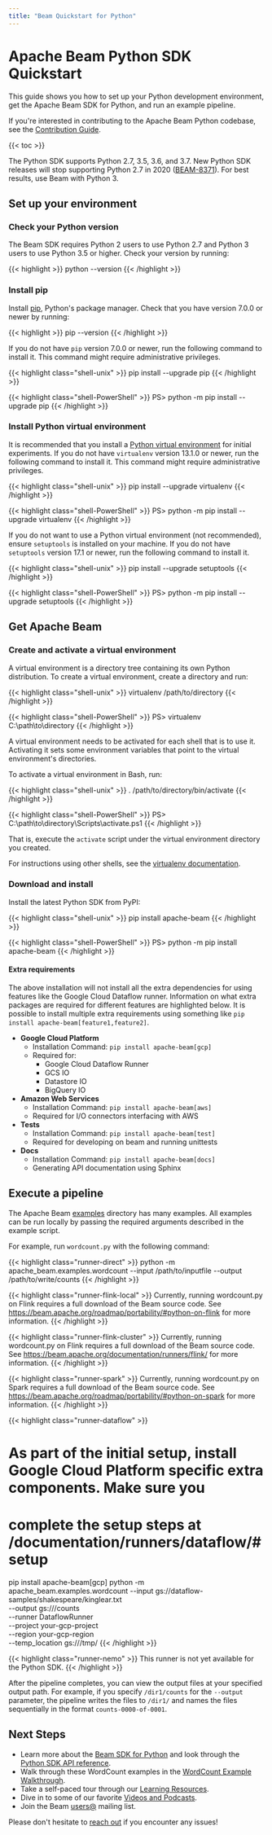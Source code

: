 ```yaml
---
title: "Beam Quickstart for Python"
---
```

<!--
Licensed under the Apache License, Version 2.0 (the "License");
you may not use this file except in compliance with the License.
You may obtain a copy of the License at

http://www.apache.org/licenses/LICENSE-2.0

Unless required by applicable law or agreed to in writing, software
distributed under the License is distributed on an "AS IS" BASIS,
WITHOUT WARRANTIES OR CONDITIONS OF ANY KIND, either express or implied.
See the License for the specific language governing permissions and
limitations under the License.
-->

# Apache Beam Python SDK Quickstart

This guide shows you how to set up your Python development environment, get the Apache Beam SDK for Python, and run an example pipeline.

If you're interested in contributing to the Apache Beam Python codebase, see the [Contribution Guide](/contribute).

{{< toc >}}

The Python SDK supports Python 2.7, 3.5, 3.6, and 3.7. New Python SDK releases will stop supporting Python 2.7 in 2020 ([BEAM-8371](https://issues.apache.org/jira/browse/BEAM-8371)). For best results, use Beam with Python 3.

## Set up your environment

### Check your Python version

The Beam SDK requires Python 2 users to use Python 2.7 and Python 3 users to use Python 3.5 or higher. Check your version by running:

{{< highlight >}}
python --version
{{< /highlight >}}

### Install pip

Install [pip](https://pip.pypa.io/en/stable/installing/), Python's package manager. Check that you have version 7.0.0 or newer by running:

{{< highlight >}}
pip --version
{{< /highlight >}}

If you do not have `pip` version 7.0.0 or newer, run the following command to
install it. This command might require administrative privileges.

{{< highlight class="shell-unix" >}}
pip install --upgrade pip
{{< /highlight >}}

{{< highlight class="shell-PowerShell" >}}
PS> python -m pip install --upgrade pip
{{< /highlight >}}


### Install Python virtual environment

It is recommended that you install a [Python virtual environment](https://docs.python-guide.org/en/latest/dev/virtualenvs/)
for initial experiments. If you do not have `virtualenv` version 13.1.0 or
newer, run the following command to install it. This command might require
administrative privileges.

{{< highlight class="shell-unix" >}}
pip install --upgrade virtualenv
{{< /highlight >}}

{{< highlight class="shell-PowerShell" >}}
PS> python -m pip install --upgrade virtualenv
{{< /highlight >}}

If you do not want to use a Python virtual environment (not recommended), ensure
`setuptools` is installed on your machine. If you do not have `setuptools`
version 17.1 or newer, run the following command to install it.

{{< highlight class="shell-unix" >}}
pip install --upgrade setuptools
{{< /highlight >}}

{{< highlight class="shell-PowerShell" >}}
PS> python -m pip install --upgrade setuptools
{{< /highlight >}}

## Get Apache Beam

### Create and activate a virtual environment

A virtual environment is a directory tree containing its own Python distribution. To create a virtual environment, create a directory and run:

{{< highlight class="shell-unix" >}}
virtualenv /path/to/directory
{{< /highlight >}}

{{< highlight class="shell-PowerShell" >}}
PS> virtualenv C:\path\to\directory
{{< /highlight >}}

A virtual environment needs to be activated for each shell that is to use it.
Activating it sets some environment variables that point to the virtual
environment's directories.

To activate a virtual environment in Bash, run:

{{< highlight class="shell-unix" >}}
. /path/to/directory/bin/activate
{{< /highlight >}}

{{< highlight class="shell-PowerShell" >}}
PS> C:\path\to\directory\Scripts\activate.ps1
{{< /highlight >}}

That is, execute the `activate` script under the virtual environment directory you created.

For instructions using other shells, see the [virtualenv documentation](https://virtualenv.pypa.io/en/stable/userguide/#activate-script).

### Download and install

Install the latest Python SDK from PyPI:

{{< highlight class="shell-unix" >}}
pip install apache-beam
{{< /highlight >}}

{{< highlight class="shell-PowerShell" >}}
PS> python -m pip install apache-beam
{{< /highlight >}}

#### Extra requirements

The above installation will not install all the extra dependencies for using features like the Google Cloud Dataflow runner. Information on what extra packages are required for different features are highlighted below. It is possible to install multiple extra requirements using something like `pip install apache-beam[feature1,feature2]`.

- **Google Cloud Platform**
  - Installation Command: `pip install apache-beam[gcp]`
  - Required for:
    - Google Cloud Dataflow Runner
    - GCS IO
    - Datastore IO
    - BigQuery IO
- **Amazon Web Services**
  - Installation Command: `pip install apache-beam[aws]`
  - Required for I/O connectors interfacing with AWS
- **Tests**
  - Installation Command: `pip install apache-beam[test]`
  - Required for developing on beam and running unittests
- **Docs**
  - Installation Command: `pip install apache-beam[docs]`
  - Generating API documentation using Sphinx

## Execute a pipeline

The Apache Beam [examples](https://github.com/apache/beam/tree/master/sdks/python/apache_beam/examples) directory has many examples. All examples can be run locally by passing the required arguments described in the example script.

For example, run `wordcount.py` with the following command:

{{< highlight class="runner-direct" >}}
python -m apache_beam.examples.wordcount --input /path/to/inputfile --output /path/to/write/counts
{{< /highlight >}}

{{< highlight class="runner-flink-local" >}}
Currently, running wordcount.py on Flink requires a full download of the Beam source code.
See https://beam.apache.org/roadmap/portability/#python-on-flink for more information.
{{< /highlight >}}

{{< highlight class="runner-flink-cluster" >}}
Currently, running wordcount.py on Flink requires a full download of the Beam source code.
See https://beam.apache.org/documentation/runners/flink/ for more information.
{{< /highlight >}}

{{< highlight class="runner-spark" >}}
Currently, running wordcount.py on Spark requires a full download of the Beam source code.
See https://beam.apache.org/roadmap/portability/#python-on-spark for more information.
{{< /highlight >}}

{{< highlight class="runner-dataflow" >}}
# As part of the initial setup, install Google Cloud Platform specific extra components. Make sure you
# complete the setup steps at /documentation/runners/dataflow/#setup
pip install apache-beam[gcp]
python -m apache_beam.examples.wordcount --input gs://dataflow-samples/shakespeare/kinglear.txt \
                                         --output gs://<your-gcs-bucket>/counts \
                                         --runner DataflowRunner \
                                         --project your-gcp-project \
                                         --region your-gcp-region \
                                         --temp_location gs://<your-gcs-bucket>/tmp/
{{< /highlight >}}

{{< highlight class="runner-nemo" >}}
This runner is not yet available for the Python SDK.
{{< /highlight >}}

After the pipeline completes, you can view the output files at your specified
output path. For example, if you specify `/dir1/counts` for the `--output`
parameter, the pipeline writes the files to `/dir1/` and names the files
sequentially in the format `counts-0000-of-0001`.

## Next Steps

* Learn more about the [Beam SDK for Python](/documentation/sdks/python/)
  and look through the [Python SDK API reference](https://beam.apache.org/releases/pydoc).
* Walk through these WordCount examples in the [WordCount Example Walkthrough](/get-started/wordcount-example).
* Take a self-paced tour through our [Learning Resources](/documentation/resources/learning-resources).
* Dive in to some of our favorite [Videos and Podcasts](/documentation/resources/videos-and-podcasts).
* Join the Beam [users@](/community/contact-us) mailing list.

Please don't hesitate to [reach out](/community/contact-us) if you encounter any issues!
